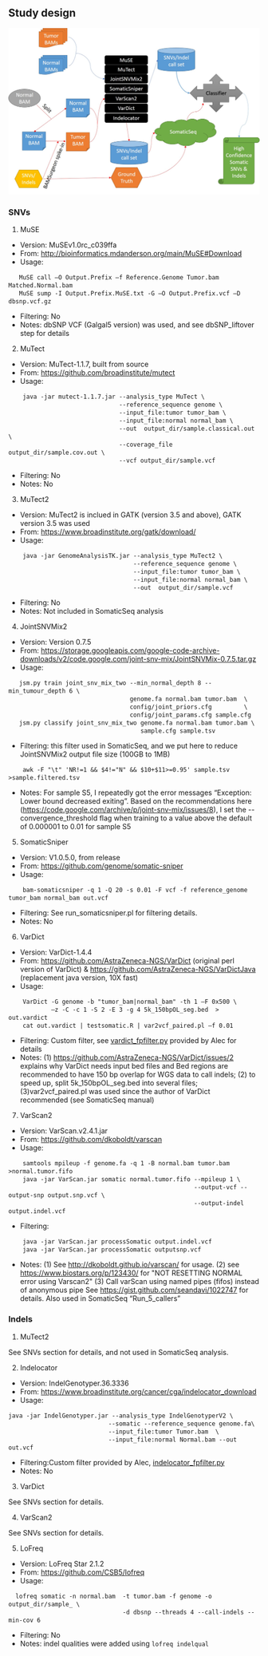
## Study design
![alt text](https://github.com/hongenxu/MDV_proj/blob/master/others/snv_indel_pipeline.jpg "SNV Indel pipeline")
### SNVs
1. MuSE
  * Version:   MuSEv1.0rc_c039ffa
  * From:      http://bioinformatics.mdanderson.org/main/MuSE#Download
  * Usage:
  ```
     MuSE call –O Output.Prefix –f Reference.Genome Tumor.bam Matched.Normal.bam 
     MuSE sump -I Output.Prefix.MuSE.txt -G –O Output.Prefix.vcf –D dbsnp.vcf.gz
 ```
  * Filtering: No
  * Notes:     dbSNP VCF (Galgal5 version) was used, and see dbSNP_liftover step for details    
2. MuTect
  * Version:   MuTect-1.1.7, built from source
  * From:      https://github.com/broadinstitute/mutect
  * Usage: 
 ```
     java -jar mutect-1.1.7.jar --analysis_type MuTect \
                                --reference_sequence genome \
                                --input_file:tumor tumor_bam \
                                --input_file:normal normal_bam \
                                --out  output_dir/sample.classical.out \
                                --coverage_file output_dir/sample.cov.out \
                                --vcf output_dir/sample.vcf
 ```
  * Filtering: No
  * Notes:     No
3. MuTect2
  * Version:   MuTect2 is inclued in GATK (version 3.5 and above), GATK version 3.5 was used
  * From:      https://www.broadinstitute.org/gatk/download/
  * Usage: 
 ```
     java -jar GenomeAnalysisTK.jar --analysis_type MuTect2 \
                                    --reference_sequence genome \
                                    --input_file:tumor tumor_bam \
                                    --input_file:normal normal_bam \
                                    --out  output_dir/sample.vcf
 ```
  * Filtering: No
  * Notes:     Not included in SomaticSeq analysis
4. JointSNVMix2
  * Version:   Version 0.7.5
  * From:      https://storage.googleapis.com/google-code-archive-downloads/v2/code.google.com/joint-snv-mix/JointSNVMix-0.7.5.tar.gz
  * Usage: 
 ```
    jsm.py train joint_snv_mix_two --min_normal_depth 8 --min_tumour_depth 6 \
                                   genome.fa normal.bam tumor.bam  \
                                   config/joint_priors.cfg         \
                                   config/joint_params.cfg sample.cfg
    jsm.py classify joint_snv_mix_two genome.fa normal.bam tumor.bam \
                                      sample.cfg sample.tsv
 ```
  * Filtering: this filter used in SomaticSeq, and we put here to reduce JointSNVMix2 output file size (100GB to 1MB)
 ```
     awk -F "\t" 'NR!=1 && $4!="N" && $10+$11>=0.95' sample.tsv >sample.filtered.tsv
 ```
  * Notes:     For sample S5, I repeatedly got the error messages “Exception: Lower bound decreased exiting”. Based on the recommendations here (https://code.google.com/archive/p/joint-snv-mix/issues/8), I set the --convergence_threshold flag when training to a value above the default of 0.000001 to 0.01 for sample S5
5. SomaticSniper
  * Version:   V1.0.5.0, from release
  * From:      https://github.com/genome/somatic-sniper
  * Usage:
 ```
     bam-somaticsniper -q 1 -Q 20 -s 0.01 -F vcf -f reference_genome tumor_bam normal_bam out.vcf
 ```
  * Filtering: See run_somaticsniper.pl for filtering details.
  * Notes:     No
6. VarDict
  * Version:   VarDict-1.4.4
  * From:      https://github.com/AstraZeneca-NGS/VarDict (original perl version of VarDict) & https://github.com/AstraZeneca-NGS/VarDictJava (replacement java version, 10X fast)
  * Usage:
 ```
     VarDict -G genome -b "tumor_bam|normal_bam" -th 1 –F 0x500 \
             –z -C -c 1 -S 2 -E 3 -g 4 5k_150bpOL_seg.bed  > out.vardict
     cat out.vardict | testsomatic.R | var2vcf_paired.pl –f 0.01
 ```
  * Filtering: Custom filter, see [vardict_fpfilter.py](https://github.com/hongenxu/MDV_proj/blob/master/somatic_snv_indel/vardict_fpfilter.py) provided by Alec for details
  * Notes:     (1) https://github.com/AstraZeneca-NGS/VarDict/issues/2 explains why VarDict needs input bed files and Bed regions are recommended to have 150 bp overlap for WGS data to call indels; (2) to speed up, split 5k_150bpOL_seg.bed into several files; (3)var2vcf_paired.pl was used since the author of VarDict recommended (see SomaticSeq manual)
7. VarScan2
  * Version:   VarScan.v2.4.1.jar
  * From:      https://github.com/dkoboldt/varscan
  * Usage: 
 ```
     samtools mpileup -f genome.fa -q 1 -B normal.bam tumor.bam >normal.tumor.fifo
     java -jar VarScan.jar somatic normal.tumor.fifo --mpileup 1 \
                                                     --output-vcf --output-snp output.snp.vcf \
                                                     --output-indel output.indel.vcf
 ```
  * Filtering:
 ```
     java -jar VarScan.jar processSomatic output.indel.vcf
     java -jar VarScan.jar processSomatic outputsnp.vcf
 ```
  * Notes:     (1) See http://dkoboldt.github.io/varscan/ for usage. (2) see https://www.biostars.org/p/123430/ for "NOT RESETTING NORMAL error using Varscan2" (3) Call varScan using named pipes (fifos) instead of anonymous pipe See https://gist.github.com/seandavi/1022747 for details. Also used in SomaticSeq “Run_5_callers”


### Indels
1.  MuTect2
  
 See SNVs section for details, and not used in SomaticSeq analysis.

2.  Indelocator
  * Version: IndelGenotyper.36.3336
  * From:    https://www.broadinstitute.org/cancer/cga/indelocator_download
  * Usage:
  ```
 java -jar IndelGenotyper.jar --analysis_type IndelGenotyperV2 \
                              --somatic --reference_sequence genome.fa\
                              --input_file:tumor Tumor.bam  \
                              --input_file:normal Normal.bam --out out.vcf
 ```
  * Filtering:Custom filter provided by Alec, [indelocator_fpfilter.py](https://github.com/hongenxu/MDV_proj/blob/master/somatic_snv_indel/indelocator_fpfilter.py)
  * Notes:    No

3.  VarDict
  
 See SNVs section for details.

4.  VarScan2
 
 See SNVs section for details.

5.  LoFreq
  * Version:   LoFreq Star 2.1.2
  * From:      https://github.com/CSB5/lofreq
  * Usage: 
  ```
    lofreq somatic -n normal.bam  -t tumor.bam -f genome -o output_dir/sample_ \
                                  -d dbsnp --threads 4 --call-indels --min-cov 6
  ```
  * Filtering: No
  * Notes:     indel qualities were added using ```lofreq indelqual```



